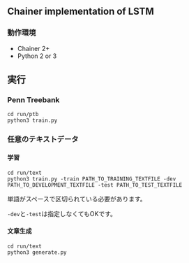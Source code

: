 ## Chainer implementation of LSTM

### 動作環境

- Chainer 2+
- Python 2 or 3

## 実行

### Penn Treebank

```
cd run/ptb
python3 train.py
```

### 任意のテキストデータ

#### 学習

```
cd run/text
python3 train.py -train PATH_TO_TRAINING_TEXTFILE -dev PATH_TO_DEVELOPMENT_TEXTFILE -test PATH_TO_TEST_TEXTFILE
```

単語がスペースで区切られている必要があります。

`-dev`と`-test`は指定しなくてもOKです。

#### 文章生成

```
cd run/text
python3 generate.py
```
